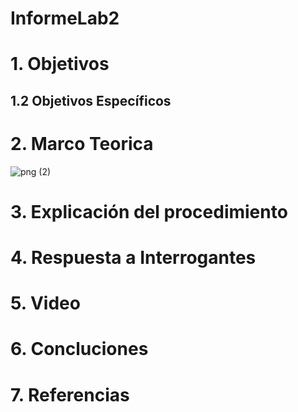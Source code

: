 # InformeLab2
# 1. Objetivos
## 1.2 Objetivos Específicos
# 2. Marco Teorica
![png (2)](https://user-images.githubusercontent.com/85137954/121615684-10d71b00-ca27-11eb-8152-de3150ee0483.png)
# 3. Explicación del procedimiento
# 4. Respuesta a Interrogantes
# 5. Video
# 6. Concluciones
# 7. Referencias

